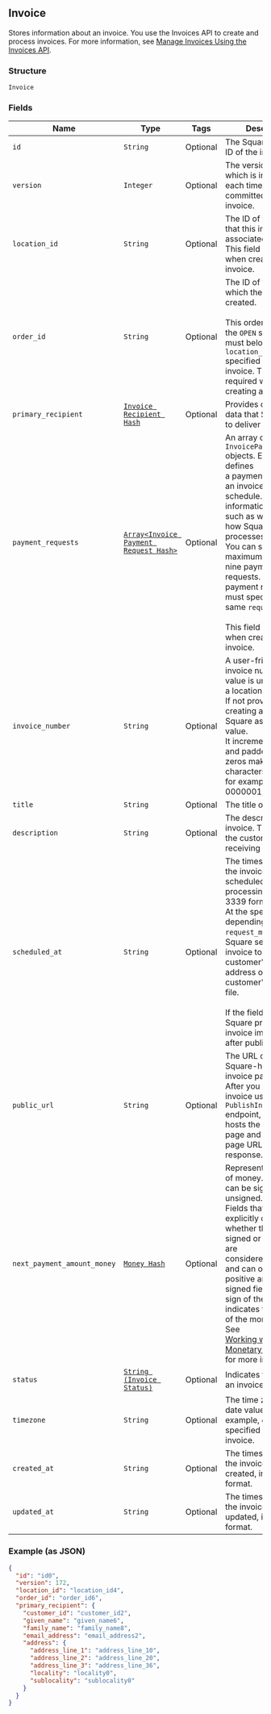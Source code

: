 ## Invoice

Stores information about an invoice. You use the Invoices API to create and process
invoices. For more information, see [Manage Invoices Using the Invoices API](https://developer.squareup.com/docs/docs/invoices-api/overview).

### Structure

`Invoice`

### Fields

| Name | Type | Tags | Description |
|  --- | --- | --- | --- |
| `id` | `String` | Optional | The Square-assigned ID of the invoice. |
| `version` | `Integer` | Optional | The version number, which is incremented each time an update is committed to the invoice. |
| `location_id` | `String` | Optional | The ID of the location that this invoice is associated with.<br>This field is required when creating an invoice. |
| `order_id` | `String` | Optional | The ID of the [order](#type-order) for which the invoice is created.<br><br>This order must be in the `OPEN` state and must belong to the `location_id`<br>specified for this invoice. This field is required when creating an invoice. |
| `primary_recipient` | [`Invoice Recipient Hash`](/doc/models/invoice-recipient.md) | Optional | Provides customer data that Square uses to deliver an invoice. |
| `payment_requests` | [`Array<Invoice Payment Request Hash>`](/doc/models/invoice-payment-request.md) | Optional | An array of `InvoicePaymentRequest` objects. Each object defines<br>a payment request in an invoice payment schedule. It provides information<br>such as when and how Square processes payments. You can specify maximum of<br>nine payment requests. All all the payment requests must specify the<br>same `request_method`.<br><br>This field is required when creating an invoice. |
| `invoice_number` | `String` | Optional | A user-friendly invoice number. The value is unique within a location.<br>If not provided when creating an invoice, Square assigns a value.<br>It increments from 1 and padded with zeros making it 7 characters long<br>for example, 0000001, 0000002. |
| `title` | `String` | Optional | The title of the invoice. |
| `description` | `String` | Optional | The description of the invoice. This is visible the customer receiving the invoice. |
| `scheduled_at` | `String` | Optional | The timestamp when the invoice is scheduled for processing, in RFC 3339 format.<br>At the specified time, depending on the `request_method`, Square sends the<br>invoice to the customer's email address or charge the customer's card on file.<br><br>If the field is not set, Square processes the invoice immediately after publication. |
| `public_url` | `String` | Optional | The URL of the Square-hosted invoice page.<br>After you publish the invoice using the `PublishInvoice` endpoint, Square hosts the invoice<br>page and returns the page URL in the response. |
| `next_payment_amount_money` | [`Money Hash`](/doc/models/money.md) | Optional | Represents an amount of money. `Money` fields can be signed or unsigned.<br>Fields that do not explicitly define whether they are signed or unsigned are<br>considered unsigned and can only hold positive amounts. For signed fields, the<br>sign of the value indicates the purpose of the money transfer. See<br>[Working with Monetary Amounts](https://developer.squareup.com/docs/build-basics/working-with-monetary-amounts)<br>for more information. |
| `status` | [`String (Invoice Status)`](/doc/models/invoice-status.md) | Optional | Indicates the status of an invoice. |
| `timezone` | `String` | Optional | The time zone of the date values (for example, `due_date`) specified in the invoice. |
| `created_at` | `String` | Optional | The timestamp when the invoice was created, in RFC 3339 format. |
| `updated_at` | `String` | Optional | The timestamp when the invoice was last updated, in RFC 3339 format. |

### Example (as JSON)

```json
{
  "id": "id0",
  "version": 172,
  "location_id": "location_id4",
  "order_id": "order_id6",
  "primary_recipient": {
    "customer_id": "customer_id2",
    "given_name": "given_name6",
    "family_name": "family_name8",
    "email_address": "email_address2",
    "address": {
      "address_line_1": "address_line_10",
      "address_line_2": "address_line_20",
      "address_line_3": "address_line_36",
      "locality": "locality0",
      "sublocality": "sublocality0"
    }
  }
}
```

